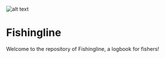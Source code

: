 ![alt text](https://i.ibb.co/yhFvck7/output-onlinepngtools.png)
# Fishingline
Welcome to the repository of Fishingline, a logbook for fishers!